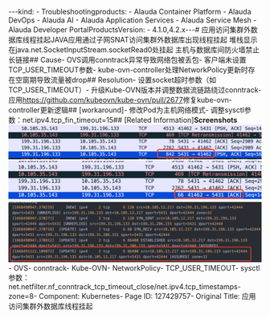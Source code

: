 ---kind:   - Troubleshootingproducts:    - Alauda Container Platform   - Alauda DevOps   - Alauda AI   - Alauda Application Services   - Alauda Service Mesh   - Alauda Developer PortalProductsVersion:   - 4.1.0,4.2.x---<!-- A type of document that involves encountering a fault, diag...it, performing root cause analysis, and providing solutions. --># 应用访问集群外数据库线程挂起JAVA应用通过子网SNAT访问集群外数据库出现线程挂起 堆栈显示在java.net.SocketInputStream.socketRead0处挂起 主机与数据库间防火墙禁止长链接## Cause- OVS调用conntrack异常导致网络包被丢包- 客户端未设置TCP_USER_TIMEOUT参数- kube-ovn-controller处理NetworkPolicy更新时存在空窗期导致流量被drop## Resolution- 设置socket超时参数（如TCP_USER_TIMEOUT）- 升级Kube-OVN版本并调整数据流链路绕过conntrack- 应用<https://github.com/kubeovn/kube-ovn/pull/2677>修复kube-ovn-controller更新逻辑## [workaround]- 修改Pod为主机网络模式- 调整sysctl参数：net.ipv4.tcp_fin_timeout=15## [Related Information]**Screenshots**![](assets/ying-yong-fang-wen-ji-qun-wai-shu-ju-ku-xian-cheng-gua-qi/image-2023-9-19_17-52-55.png)![](assets/ying-yong-fang-wen-ji-qun-wai-shu-ju-ku-xian-cheng-gua-qi/image-2023-9-19_17-53-5.png)![](assets/ying-yong-fang-wen-ji-qun-wai-shu-ju-ku-xian-cheng-gua-qi/image2023-1-9_16-20-17.png)- OVS- conntrack- Kube-OVN- NetworkPolicy- TCP_USER_TIMEOUT- sysctl参数：net.netfilter.nf_conntrack_tcp_timeout_close/net.ipv4.tcp_timestamps- zone=8- Component: Kubernetes- Page ID: 127429757- Original Title: 应用访问集群外数据库线程挂起